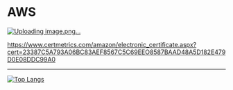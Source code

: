 # AWS
[![Uploading image.png…]()](https://www.google.com/url?sa=i&url=https%3A%2F%2Faws.amazon.com%2Fjp%2Fcertification%2Fcertified-solutions-architect-associate%2F&psig=AOvVaw1sHEhiHJ_Rm_cEZjvi0gwS&ust=1704019411080000&source=images&cd=vfe&opi=89978449&ved=0CBEQjRxqFwoTCICVko_9toMDFQAAAAAdAAAAABAD)

https://www.certmetrics.com/amazon/electronic_certificate.aspx?cert=23387C5A793A06BC83AEF8567C5C69EEO8587BAAD48A5D182E479D0E08DDC99A0
***

[![Top Langs](https://github-readme-stats.vercel.app/api/top-langs/?username=YoshimasaAsada&layout=compact&theme=dark)](https://github.com/anuraghazra/github-readme-stats)

